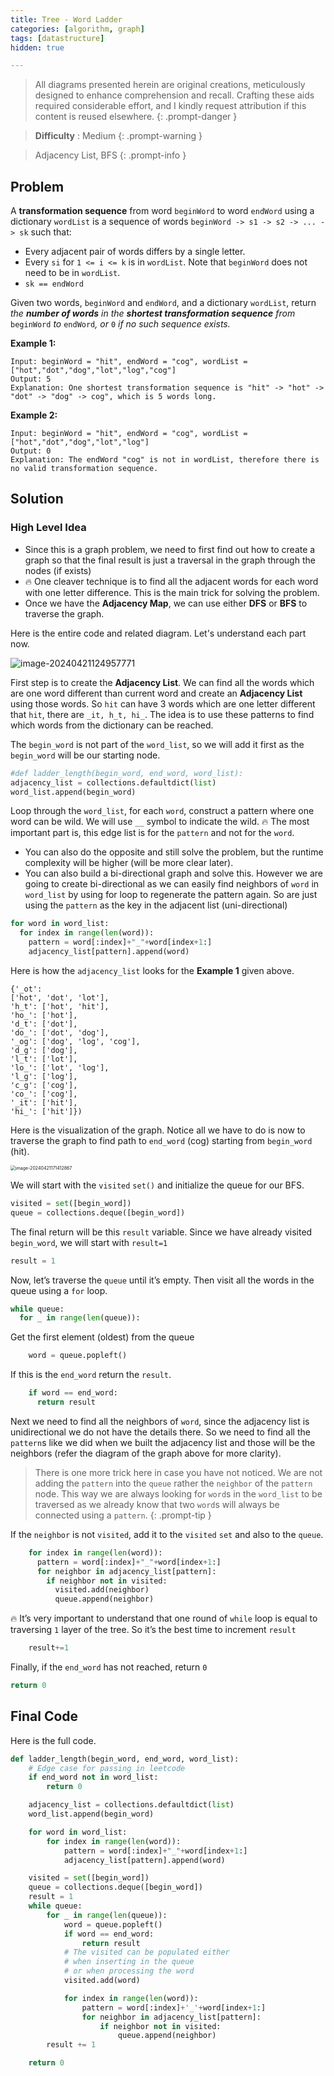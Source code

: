 ```yaml
---
title: Tree - Word Ladder
categories: [algorithm, graph]
tags: [datastructure]
hidden: true

---
```


> All diagrams presented herein are original creations, meticulously designed to enhance comprehension and recall. Crafting these aids required considerable effort, and I kindly request attribution if this content is reused elsewhere.
{: .prompt-danger }

> **Difficulty** :  Medium
{: .prompt-warning }

> Adjacency List, BFS
{: .prompt-info }

## Problem

A **transformation sequence** from word `beginWord` to word `endWord` using a dictionary `wordList` is a sequence of words `beginWord -> s1 -> s2 -> ... -> sk` such that:

- Every adjacent pair of words differs by a single letter.
- Every `si` for `1 <= i <= k` is in `wordList`. Note that `beginWord` does not need to be in `wordList`.
- `sk == endWord`

Given two words, `beginWord` and `endWord`, and a dictionary `wordList`, return *the **number of words** in the **shortest transformation sequence** from* `beginWord` *to* `endWord`*, or* `0` *if no such sequence exists.*

**Example 1:**

```
Input: beginWord = "hit", endWord = "cog", wordList = ["hot","dot","dog","lot","log","cog"]
Output: 5
Explanation: One shortest transformation sequence is "hit" -> "hot" -> "dot" -> "dog" -> cog", which is 5 words long.
```

**Example 2:**

```
Input: beginWord = "hit", endWord = "cog", wordList = ["hot","dot","dog","lot","log"]
Output: 0
Explanation: The endWord "cog" is not in wordList, therefore there is no valid transformation sequence.
```

## Solution

### High Level Idea

- Since this is a graph problem, we need to first find out how to create a graph so that the final result is just a traversal in the graph through the nodes (if exists)
- :fire: One cleaver technique is to find all the adjacent words for each word with one letter difference. This is the main trick for solving the problem.
- Once we have the **Adjacency Map**, we can use either **DFS** or **BFS** to traverse the graph.

Here is the entire code and related diagram. Let's understand each part now.

![image-20240421124957771](../assets/img/image-20240421124957771.png)

First step is to create the **Adjacency List**. We can find all the words which are one word different than current word and create an **Adjacency List** using those words. So `hit` can have 3 words which are one letter different that `hit`, there are  `_it, h_t, hi_`.  The idea is to use these patterns to find which words from the dictionary can be reached.

The `begin_word` is not part of the `word_list`, so we will add it first as the `begin_word` will be our starting node.

```python
#def ladder_length(begin_word, end_word, word_list):
adjacency_list = collections.defaultdict(list)
word_list.append(begin_word)
```

Loop through the `word_list`, for each `word`, construct a pattern where one word can be wild. We will use `__` symbol to indicate the wild. :fire: The most important part is, this edge list is for the `pattern` and not for the `word`. 

- You can also do the opposite and still solve the problem, but the runtime complexity will be higher (will be more clear later).   
- You can also build a bi-directional graph and solve this. However we are going to create bi-directional as we can easily find neighbors of `word` in `word_list` by using for loop to regenerate the pattern again. So are just using the `pattern` as the key in the adjacent list (uni-directional)

```python
for word in word_list:
  for index in range(len(word)):
    pattern = word[:index]+"_"+word[index+1:]
    adjacency_list[pattern].append(word)
```

Here is how the `adjacency_list` looks for the **Example 1** given above.

```
{'_ot': 
['hot', 'dot', 'lot'], 
'h_t': ['hot', 'hit'], 
'ho_': ['hot'], 
'd_t': ['dot'], 
'do_': ['dot', 'dog'], 
'_og': ['dog', 'log', 'cog'], 
'd_g': ['dog'], 
'l_t': ['lot'], 
'lo_': ['lot', 'log'], 
'l_g': ['log'], 
'c_g': ['cog'], 
'co_': ['cog'], 
'_it': ['hit'], 
'hi_': ['hit']})
```

Here is the visualization of the graph. Notice all we have to do is now to traverse the graph to find path to `end_word` (cog) starting from `begin_word` (hit). 

<img src="../assets/img/image-20240421171412867.png" alt="image-20240421171412867" style="zoom:50%;" />

We will start with the `visited` `set()` and initialize the queue for our BFS.

```python
visited = set([begin_word])
queue = collections.deque([begin_word])
```

The final return will be this `result` variable. Since we have already visited `begin_word`, we will start with `result=1`

```python
result = 1
```

Now, let’s traverse the `queue` until it’s empty. Then visit all the words in the queue using a `for` loop. 

```python 
while queue:
  for _ in range(len(queue)):     
```

Get the first element (oldest) from the queue

```python
    word = queue.popleft()    
```

If this is the `end_word` return the `result`.

```python
    if word == end_word:
      return result
```

Next we need to find all the neighbors of `word`, since the adjacency list is unidirectional we do not have the details there. So we need to find all the `pattern`s like we did when we built the adjacency list and those will be the neighbors (refer the diagram of the graph above for more clarity). 

> There is one more trick here in case you have not noticed. We are not adding the `pattern` into the `queue` rather the `neighbor` of the `pattern` node. This way we are always looking for `word`s in the `word_list` to be traversed as we already know that two `word`s will always be connected using a `pattern`.
{: .prompt-tip }

If the `neighbor` is not `visited`, add it to the `visited` `set` and also to the `queue`.

```python
    for index in range(len(word)):
      pattern = word[:index]+"_"+word[index+1:]
      for neighbor in adjacency_list[pattern]:
        if neighbor not in visited:
          visited.add(neighbor)
          queue.append(neighbor)
```

:fire: It’s very important to understand that one round of `while` loop is equal to traversing `1` layer of the tree. So it’s the best time to increment `result`

```python
    result+=1
```

Finally, if the `end_word` has not reached, return `0`

```python
return 0
```

## Final Code

Here is the full code.

```python
def ladder_length(begin_word, end_word, word_list):
  	# Edge case for passing in leetcode
    if end_word not in word_list:
        return 0

    adjacency_list = collections.defaultdict(list)
    word_list.append(begin_word)

    for word in word_list:
        for index in range(len(word)):
            pattern = word[:index]+"_"+word[index+1:]
            adjacency_list[pattern].append(word)

    visited = set([begin_word])
    queue = collections.deque([begin_word])
    result = 1
    while queue:
        for _ in range(len(queue)):
            word = queue.popleft()
            if word == end_word:
                return result
            # The visited can be populated either 
            # when inserting in the queue
            # or when processing the word
            visited.add(word)

            for index in range(len(word)):
                pattern = word[:index]+'_'+word[index+1:]
                for neighbor in adjacency_list[pattern]:
                    if neighbor not in visited:
                        queue.append(neighbor)
        result += 1

    return 0
```



